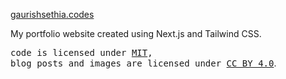 [gaurishsethia.codes](https://gaurishsethia.codes)

My portfolio website created using Next.js and Tailwind CSS.

<samp>code is licensed under <a href='./LICENSE'>MIT</a>,<br> blog posts and images are licensed under <a href='https://creativecommons.org/licenses/by/4.0/'>CC BY 4.0</a></samp>.